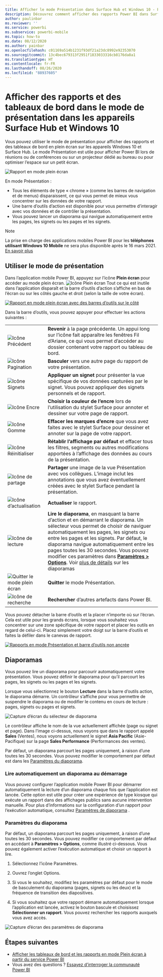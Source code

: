 ```yaml
---
title: Afficher le mode Présentation dans Surface Hub et Windows 10 - Power BI
description: Découvrez comment afficher des rapports Power BI dans Surface Hub et comment afficher des vignettes, des rapports et des tableaux de bord Power BI en mode plein écran sur les appareils Windows 10.
author: paulinbar
ms.reviewer: ''
ms.service: powerbi
ms.subservice: powerbi-mobile
ms.topic: how-to
ms.date: 08/12/2020
ms.author: painbar
ms.openlocfilehash: c01169a514b1231f93df21a23dc8992e92353070
ms.sourcegitcommit: 13c4bec679313f2951f1833033316cb8176da8a1
ms.translationtype: HT
ms.contentlocale: fr-FR
ms.lasthandoff: 08/26/2020
ms.locfileid: "88937605"
---
```

# <a name="view-reports-and-dashboards-in-presentation-mode-on-surface-hub-and-windows-10-devices"></a>Afficher des rapports et des tableaux de bord dans le mode de présentation dans les appareils Surface Hub et Windows 10
Vous pouvez utiliser le mode de présentation pour afficher des rapports et des tableaux de bord en plein écran sur les appareils Windows 10 et Surface Hub. Le mode Présentation est utile pour afficher Power BI lors de réunions ou de conférences ou sur un projecteur dédié au bureau ou pour optimiser l’espace sur un petit écran.

![Rapport en mode plein écran](./media/mobile-windows-10-app-presentation-mode/power-bi-presentation-mode-2.png)

En mode Présentation :
* Tous les éléments de type « chrome » (comme les barres de navigation et de menus) disparaissent, ce qui vous permet de mieux vous concentrer sur les données de votre rapport.
* Une barre d’outils d’action est disponible pour vous permettre d’interagir avec vos données et de contrôler la présentation.
* Vous pouvez lancer un diaporama qui navigue automatiquement entre les pages, les signets ou les pages et les signets.

>[!NOTE]
>La prise en charge des applications mobiles Power BI pour les **téléphones utilisant Windows 10 Mobile** ne sera plus disponible après le 16 mars 2021. [En savoir plus](https://go.microsoft.com/fwlink/?linkid=2121400)

## <a name="use-presentation-mode"></a>Utiliser le mode de présentation
Dans l’application mobile Power BI, appuyez sur l’icône **Plein écran** pour accéder au mode plein écran.
![Icône Plein écran](././media/mobile-windows-10-app-presentation-mode/power-bi-full-screen-icon.png) Tout ce qui est inutile dans l’application disparaît et la barre d’outils d’action s’affiche en bas de l’écran ou sur les côtés gauche et droit (selon la taille de votre écran).

[![Rapport en mode plein écran avec des barres d’outils sur le côté](./media/mobile-windows-10-app-presentation-mode/power-bi-presentation-mode-toolbar.png)](./media/mobile-windows-10-app-presentation-mode/power-bi-presentation-mode-toolbar-expanded.png#lightbox)

Dans la barre d’outils, vous pouvez appuyer pour effectuer les actions suivantes :

|||
|-|-|
|![Icône Précédent](./media/mobile-windows-10-app-presentation-mode/power-bi-windows-10-presentation-back-icon.png)|**Revenir** à la page précédente. Un appui long sur l’icône fait apparaître les fenêtres Fil d’Ariane, ce qui vous permet d’accéder au dossier contenant votre rapport ou tableau de bord.|
|![Icône Pagination](./media/mobile-windows-10-app-presentation-mode/power-bi-windows-10-presentation-pages-icon.png)|**Basculer** vers une autre page du rapport de votre présentation.|
|![Icône Signets](./media/mobile-windows-10-app-presentation-mode/power-bi-windows-10-presentation-bookmarks-icon.png)|**Appliquer un signet** pour présenter la vue spécifique de vos données capturées par le signet. Vous pouvez appliquer des signets personnels et de rapport.|
|![Icône Encre](./media/mobile-windows-10-app-presentation-mode/power-bi-windows-10-presentation-ink-icon.png)|**Choisir la couleur de l’encre** lors de l’utilisation du stylet Surface pour annoter et dessiner sur votre page de rapport.|
|![Icône Gomme](./media/mobile-windows-10-app-presentation-mode/power-bi-windows-10-presentation-eraser-icon.png)|**Effacer les marques d’encre** que vous avez faites avec le stylet Surface pour dessiner et annoter sur la page de votre rapport.          |
|![Icône Réinitialiser](./media/mobile-windows-10-app-presentation-mode/power-bi-windows-10-presentation-reset-icon.png)|**Rétablir l’affichage par défaut** et effacer tous les filtres, segments ou autres modifications apportées à l’affichage des données au cours de la présentation.|
|![Icône de partage](./media/mobile-windows-10-app-presentation-mode/power-bi-windows-10-share-icon.png)|**Partager** une image de la vue Présentation avec vos collègues. L’image inclut les annotations que vous avez éventuellement créées avec le stylet Surface pendant la présentation.|
|![Icône d’actualisation](./media/mobile-windows-10-app-presentation-mode/power-bi-windows-10-presentation-refresh-icon.png)|**Actualiser** le rapport.|
|![Icône de lecture](./media/mobile-windows-10-app-presentation-mode/power-bi-windows-10-presentation-play-icon.png)|**Lire le diaporama**, en masquant la barre d’action et en démarrant le diaporama. Un sélecteur vous permet de choisir de naviguer automatiquement les pages, les signets ou entre les pages et les signets. Par défaut, le diaporama navigue automatiquement entre les pages toutes les 30 secondes. Vous pouvez modifier ces paramètres dans [**Paramètres > Options**](#slideshow-settings). Voir [plus de détails](#slideshows) sur les diaporamas|
|![Quitter le mode plein écran](./media/mobile-windows-10-app-presentation-mode/power-bi-windows-10-exit-full-screen-icon.png)|**Quitter** le mode Présentation.|
|![Icône de recherche](./media/mobile-windows-10-app-presentation-mode/power-bi-windows-10-presentation-search-icon.png)|**Rechercher** d’autres artefacts dans Power BI.|

Vous pouvez détacher la barre d’outils et la placer n’importe où sur l’écran. Cela est utile pour les grands écrans, lorsque vous souhaitez vous concentrer sur une zone spécifique de votre rapport et placer les outils en regard de celui-ci. Placez simplement votre doigt sur la barre d’outils et faites la défiler dans le canevas de rapport.

[![Rapports en mode Présentation et barre d’outils non ancrée](./media/mobile-windows-10-app-presentation-mode/power-bi-windows-10-presentation-drag-toolbar-2.png)](./media/mobile-windows-10-app-presentation-mode/power-bi-windows-10-presentation-drag-toolbar-2-expanded.png#lightbox)

## <a name="slideshows"></a>Diaporamas

Vous pouvez lire un diaporama pour parcourir automatiquement votre présentation. Vous pouvez définir le diaporama pour qu’il parcourt les pages, les signets ou les pages et les signets.

Lorsque vous sélectionnez le bouton **Lecture** dans la barre d’outils action, le diaporama démarre. Un contrôleur s’affiche pour vous permettre de suspendre le diaporama ou de modifier le contenu en cours de lecture : pages, signets ou pages et signets.

![Capture d’écran du sélecteur de diaporama](././media/mobile-windows-10-app-presentation-mode//power-bi-windows-10-slideshow-selector.png)

 Le contrôleur affiche le nom de la vue actuellement affichée (page ou signet et page). Dans l’image ci-dessus, nous voyons que dans le rapport appelé **Sales** (Ventes), nous voyons actuellement le signet **Asia Pacific** (Asie-Pacifique) sur la page **Sales Performance** (Performances des ventes).

Par défaut, un diaporama parcourt les pages uniquement, à raison d’une toutes les 30 secondes. Vous pouvez modifier le comportement par défaut est dans les [Paramètres du diaporama](#slideshow-settings).


### <a name="auto-play-a-slideshow-on-startup"></a>Lire automatiquement un diaporama au démarrage

Vous pouvez configurer l’application mobile Power BI pour démarrer automatiquement la lecture d’un diaporama chaque fois que l’application est lancée. Cette option est utile pour créer une expérience de type kiosque qui exécute un rapport dans des affichages publics sans aucune intervention manuelle. Pour plus d’informations sur la configuration d’un rapport pour l’exécution automatique, consultez [Paramètres de diaporama](#slideshow-settings) .

### <a name="slideshow-settings"></a>Paramètres du diaporama

Par défaut, un diaporama parcourt les pages uniquement, à raison d’une toutes les 30 secondes. Vous pouvez modifier ce comportement par défaut en accédant à **Paramètres > Options**, comme illustré ci-dessous. Vous pouvez également activer l’exécution automatique et choisir un rapport à lire.

1. Sélectionnez l’icône Paramètres.

1. Ouvrez l’onglet Options.

1. Si vous le souhaitez, modifiez les paramètres par défaut pour le mode de basculement du diaporama (pages, signets ou les deux) et la fréquence de transition des diapositives.

1. Si vous souhaitez que votre rapport démarre automatiquement lorsque l’application est lancée, activez le bouton bascule et choisissez **Sélectionner un rapport**. Vous pouvez rechercher les rapports auxquels vous avez accès.

![Capture d’écran des paramètres de diaporama](././media/mobile-windows-10-app-presentation-mode//power-bi-windows-10-slideshow-settings.png)

## <a name="next-steps"></a>Étapes suivantes
* [Afficher les tableaux de bord et les rapports en mode Plein écran à partir du service Power BI](../end-user-focus.md)
* Vous avez des questions ? [Essayez d’interroger la communauté Power BI](https://community.powerbi.com/)